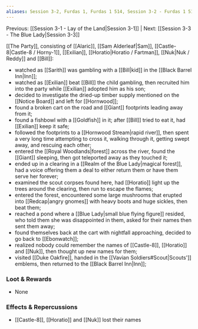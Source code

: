 ```yaml
---
aliases: Session 3-2, Furdas 1, Furdas 1 514, Session 3-2 - Furdas 1 514, Session 3-2 - Furdas 1 514 - What's in a Name
---
```

Previous: [[Session 3-1 - Lay of the Land|Session 3-1]] | Next: [[Session 3-3 - The Blue Lady|Session 3-3]]

[[The Party]], consisting of [[Alaric]], [[Sam Alderleaf|Sam]], [[Castle-8|Castle-8 / Horny-1]], [[Exilian]], [[Horatio|Horatio / Fartman]], [[Nuk|Nuk / Reddy]] and [[Bill]]:

- watched as [[Sarith]] was gambling with a [[Bill|kid]] in the [[Black Barrel Inn|Inn]];
- watched as [[Exilian]] beat [[Bill]] the child gambling, then recruited him into the party while [[Exilian]] adopted him as his son;
- decided to investigate the dried-up timber supply mentioned on the [[Notice Board]] and left for [[Hornwood]];
- found a broken cart on the road and [[Giant]] footprints leading away from it;
- found a fishbowl with a [[Goldfish]] in it; after [[Bill]] tried to eat it, had [[Exilian]] keep it safe;
- followed the footprints to a [[Hornwood Stream|rapid river]], then spent a very long time attempting to cross it, walking through it, getting swept away, and rescuing each other;
- entered the [[Royal Woodlands|forest]] across the river, found the [[Giant]] sleeping, then got teleported away as they touched it;
- ended up in a clearing in a [[Realm of the Blue Lady|magical forest]], had a voice offering them a deal to either return them or have them serve her forever;
- examined the scout corpses found here, had [[Horatio]] light up the trees around the clearing, then run to escape the flames;
- entered the forest, encountered some large mushrooms that erupted into [[Redcap|angry gnomes]] with heavy boots and huge sickles, then beat them;
- reached a pond where a [[Blue Lady|small blue flying figure]] resided, who told them she was disappointed in them, asked for their names then sent them away;
- found themselves back at the cart with nightfall approaching, decided to go back to [[Ebonwatch]];
- realized nobody could remember the names of [[Castle-8]], [[Horatio]] and [[Nuk]], then thought up new names for them;
- visited [[Duke Oakfire]], handed in the [[Vavian Soldiers#Scout|Scouts']] emblems, then returned to the [[Black Barrel Inn|Inn]];

### Loot & Rewards
-   None

### Effects & Repercussions
-   [[Castle-8]], [[Horatio]] and [[Nuk]] lost their names